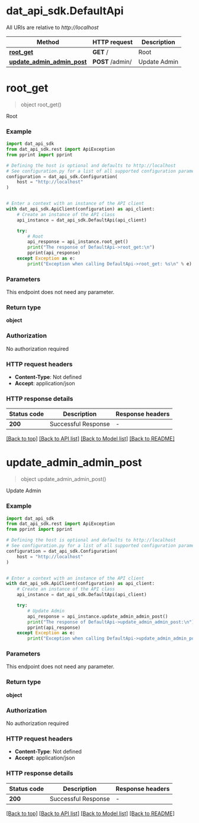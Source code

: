 # dat_api_sdk.DefaultApi

All URIs are relative to *http://localhost*

Method | HTTP request | Description
------------- | ------------- | -------------
[**root_get**](DefaultApi.md#root_get) | **GET** / | Root
[**update_admin_admin_post**](DefaultApi.md#update_admin_admin_post) | **POST** /admin/ | Update Admin


# **root_get**
> object root_get()

Root

### Example


```python
import dat_api_sdk
from dat_api_sdk.rest import ApiException
from pprint import pprint

# Defining the host is optional and defaults to http://localhost
# See configuration.py for a list of all supported configuration parameters.
configuration = dat_api_sdk.Configuration(
    host = "http://localhost"
)


# Enter a context with an instance of the API client
with dat_api_sdk.ApiClient(configuration) as api_client:
    # Create an instance of the API class
    api_instance = dat_api_sdk.DefaultApi(api_client)

    try:
        # Root
        api_response = api_instance.root_get()
        print("The response of DefaultApi->root_get:\n")
        pprint(api_response)
    except Exception as e:
        print("Exception when calling DefaultApi->root_get: %s\n" % e)
```



### Parameters

This endpoint does not need any parameter.

### Return type

**object**

### Authorization

No authorization required

### HTTP request headers

 - **Content-Type**: Not defined
 - **Accept**: application/json

### HTTP response details

| Status code | Description | Response headers |
|-------------|-------------|------------------|
**200** | Successful Response |  -  |

[[Back to top]](#) [[Back to API list]](../README.md#documentation-for-api-endpoints) [[Back to Model list]](../README.md#documentation-for-models) [[Back to README]](../README.md)

# **update_admin_admin_post**
> object update_admin_admin_post()

Update Admin

### Example


```python
import dat_api_sdk
from dat_api_sdk.rest import ApiException
from pprint import pprint

# Defining the host is optional and defaults to http://localhost
# See configuration.py for a list of all supported configuration parameters.
configuration = dat_api_sdk.Configuration(
    host = "http://localhost"
)


# Enter a context with an instance of the API client
with dat_api_sdk.ApiClient(configuration) as api_client:
    # Create an instance of the API class
    api_instance = dat_api_sdk.DefaultApi(api_client)

    try:
        # Update Admin
        api_response = api_instance.update_admin_admin_post()
        print("The response of DefaultApi->update_admin_admin_post:\n")
        pprint(api_response)
    except Exception as e:
        print("Exception when calling DefaultApi->update_admin_admin_post: %s\n" % e)
```



### Parameters

This endpoint does not need any parameter.

### Return type

**object**

### Authorization

No authorization required

### HTTP request headers

 - **Content-Type**: Not defined
 - **Accept**: application/json

### HTTP response details

| Status code | Description | Response headers |
|-------------|-------------|------------------|
**200** | Successful Response |  -  |

[[Back to top]](#) [[Back to API list]](../README.md#documentation-for-api-endpoints) [[Back to Model list]](../README.md#documentation-for-models) [[Back to README]](../README.md)

